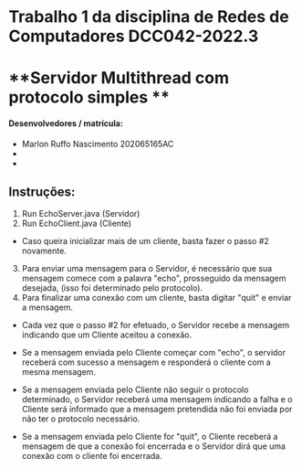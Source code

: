 # **Trabalho 1 da disciplina de Redes de Computadores DCC042-2022.3**

# **Servidor Multithread com protocolo simples **



#### Desenvolvedores / matrícula:

* Marlon Ruffo Nascimento  202065165AC
*
*

## Instruções:

 1) Run EchoServer.java (Servidor)
 2) Run EchoClient.java (Cliente)
 - Caso queira inicializar mais de um cliente, basta fazer o passo #2 novamente.
 3) Para enviar uma mensagem para o Servidor, é necessário que sua mensagem comece com a palavra "echo", prosseguido da mensagem desejada, (isso foi determinado pelo protocolo).
 4) Para finalizar uma conexão com um cliente, basta digitar "quit" e enviar a mensagem.

 - Cada vez que o passo #2 for efetuado, o Servidor recebe a mensagem indicando que um Cliente aceitou a conexão.

 - Se a mensagem enviada pelo Cliente começar com "echo", o servidor receberá com sucesso a mensagem e responderá o cliente com a mesma mensagem.

 - Se a mensagem enviada pelo Cliente não seguir o protocolo determinado, o Servidor receberá uma mensagem indicando a falha e o Cliente será informado que a mensagem pretendida não foi enviada por não ter o protocolo necessário.
 - Se a mensagem enviada pelo Cliente for "quit", o Cliente receberá a mensagem de que a conexão foi encerrada e o Servidor dirá que uma conexão com o cliente foi encerrada.

